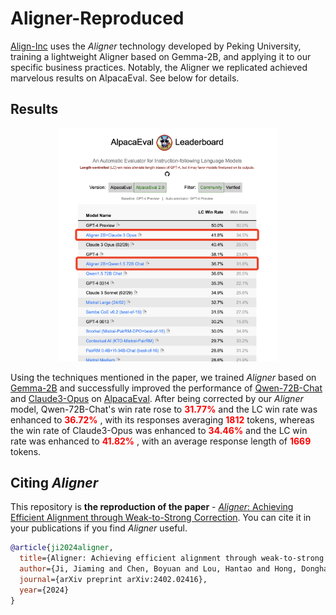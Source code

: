# Aligner-Reproduced

[Align-Inc](https://www.alignllm.com) uses the *Aligner* technology developed by Peking University, training a lightweight Aligner based on Gemma-2B, and applying it to our specific business practices. Notably, the Aligner we replicated achieved marvelous results on AlpacaEval. See below for details.

## Results
<div align=center>
<img src="https://github.com/AlignInc/aligner-replication/blob/master/aligner.jpg" width="70%">
</div>


Using the techniques mentioned in the paper, we trained *Aligner* based on [Gemma-2B](https://huggingface.co/google/gemma-2b) and successfully improved the performance of [Qwen-72B-Chat](https://huggingface.co/Qwen/Qwen1.5-72B-Chat) and [Claude3-Opus](https://www.anthropic.com/news/claude-3-family) on [AlpacaEval](https://tatsu-lab.github.io/alpaca_eval/). After being corrected by our *Aligner* model, Qwen-72B-Chat's win rate rose to <span style="color: red;"> **31.77%** </span> and the LC win rate was enhanced to <span style="color: red;"> **36.72%** </span>, with its responses averaging <span style="color: red;"> **1812** </span> tokens, whereas the win rate of Claude3-Opus was enhanced to <span style="color: red;"> **34.46%** </span> and the LC win rate was enhanced to <span style="color: red;"> **41.82%** </span>, with an average response length of <span style="color: red;"> **1669** </span> tokens.

## Citing *Aligner*

This repository is **the reproduction of the paper** - [<em>Aligner</em>: Achieving Efficient Alignment through Weak-to-Strong Correction](https://arxiv.org/pdf/2402.02416.pdf). You can cite it in your publications if you find *Aligner* useful.


```bibtex
@article{ji2024aligner,
  title={Aligner: Achieving efficient alignment through weak-to-strong correction},
  author={Ji, Jiaming and Chen, Boyuan and Lou, Hantao and Hong, Donghai and Zhang, Borong and Pan, Xuehai and Dai, Juntao and Yang, Yaodong},
  journal={arXiv preprint arXiv:2402.02416},
  year={2024}
}
```
